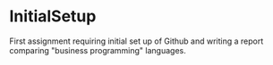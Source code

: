 InitialSetup
============

First assignment requiring initial set up of Github and writing a report comparing "business programming" languages.
